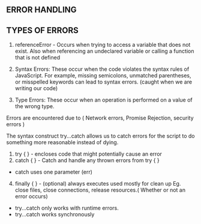## ERROR HANDLING

## TYPES OF ERRORS

1. referenceError - Occurs when trying to access a variable that does not exist. Also when referencing an undeclared variable or calling a function that is not defined

2. Syntax Errors: These occur when the code violates the syntax rules of JavaScript. For example, missing semicolons, unmatched parentheses, or misspelled keywords can lead to syntax errors.
  (caught when we are writing our code)

3. Type Errors: These occur when an operation is performed on a value of the wrong type.


Errors are encountered due to ( Network errors, Promise Rejection, security errors )

The syntax construct try...catch allows us to catch errors for the script to do something more reasonable instead of dying.

1. try { } - encloses code that might potentially cause an error
2. catch { } - Catch and handle any thrown errors from try { }
- catch uses one parameter (err) 
4. finally { } - (optional) always executes used mostly for clean up Eg. close files, close connections, release resources.( Whether or not an error occurs)

* try...catch only works with runtime errors.
* try...catch works synchronously